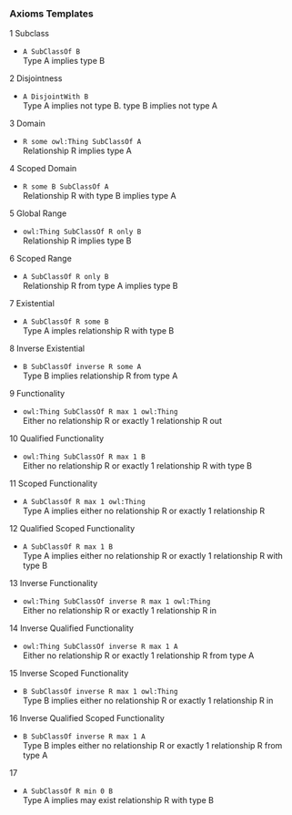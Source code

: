 
### Axioms Templates
1 Subclass
* `A SubClassOf B` <br />
Type A implies type B

2 Disjointness
* `A DisjointWith B` <br />
Type A implies not type B.  type B implies not type A

3 Domain
* `R some owl:Thing SubClassOf A` <br />
Relationship R implies type A

4 Scoped Domain
* `R some B SubClassOf A` <br />
Relationship R with type B implies type A

5 Global Range
* `owl:Thing SubClassOf R only B` <br />
Relationship R implies type B

6 Scoped Range
* `A SubClassOf R only B` <br />
Relationship R from type A implies type B

7 Existential
* `A SubClassOf R some B` <br />
Type A imples relationship R with type B

8 Inverse Existential
* `B SubClassOf inverse R some A` <br />
Type B implies relationship R from type A

9 Functionality
* `owl:Thing SubClassOf R max 1 owl:Thing` <br />
Either no relationship R or exactly 1 relationship R out

10 Qualified Functionality
* `owl:Thing SubClassOf R max 1 B` <br />
Either no relationship R or exactly 1 relationship R with type B

11 Scoped Functionality
* `A SubClassOf R max 1 owl:Thing` <br />
Type A implies either no relationship R or exactly 1 relationship R

12 Qualified Scoped Functionality
* `A SubClassOf R max 1 B` <br />
Type A implies either no relationship R or exactly 1 relationship R with type B

13 Inverse Functionality
* `owl:Thing SubClassOf inverse R max 1 owl:Thing` <br />
Either no relationship R or exactly 1 relationship R in

14 Inverse Qualified Functionality
* `owl:Thing SubClassOf inverse R max 1 A` <br />
Either no relationship R or exactly 1 relationship R from type A

15 Inverse Scoped Functionality
* `B SubClassOf inverse R max 1 owl:Thing` <br />
Type B implies either no relationship R or exactly 1 relationship R in

16 Inverse Qualified Scoped Functionality
* `B SubClassOf inverse R max 1 A` <br />
Type B imples either no relationship R or exactly 1 relationship R from type A

17
* `A SubClassOf R min 0 B` <br />
Type A implies may exist relationship R with type B
